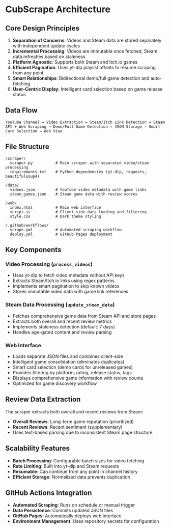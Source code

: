 # CubScrape Architecture

## Core Design Principles

1. **Separation of Concerns**: Videos and Steam data are stored separately with independent update cycles
2. **Incremental Processing**: Videos are immutable once fetched; Steam data refreshes based on staleness
3. **Platform Agnostic**: Supports both Steam and Itch.io games
4. **Efficient Pagination**: Uses yt-dlp playlist offsets to resume scraping from any point
5. **Smart Relationships**: Bidirectional demo/full game detection and auto-fetching
6. **User-Centric Display**: Intelligent card selection based on game release status

## Data Flow

```
YouTube Channel → Video Extraction → Steam/Itch Link Detection → Steam API + Web Scraping → Demo/Full Game Detection → JSON Storage → Smart Card Selection → Web View
```

## File Structure

```
/scraper/
  scraper.py          # Main scraper with separated video/steam processing
  requirements.txt    # Python dependencies (yt-dlp, requests, beautifulsoup4)
  
/data/
  videos.json         # YouTube video metadata with game links
  steam_games.json    # Steam game data with review scores
  
/web/
  index.html          # Main web interface
  script.js           # Client-side data loading and filtering
  style.css           # Dark theme styling
  
/.github/workflows/
  scrape.yml          # Automated scraping workflow
  deploy.yml          # GitHub Pages deployment
```

## Key Components

### Video Processing (`process_videos`)
- Uses yt-dlp to fetch video metadata without API keys
- Extracts Steam/Itch.io links using regex patterns
- Implements smart pagination to skip known videos
- Stores immutable video data with game link references

### Steam Data Processing (`update_steam_data`)
- Fetches comprehensive game data from Steam API and store pages
- Extracts both overall and recent review metrics
- Implements staleness detection (default: 7 days)
- Handles age-gated content and review parsing

### Web Interface
- Loads separate JSON files and combines client-side
- Intelligent game consolidation (eliminates duplicates)
- Smart card selection (demo cards for unreleased games)
- Provides filtering by platform, rating, release status, tags
- Displays comprehensive game information with review counts
- Optimized for game discovery workflow

## Review Data Extraction

The scraper extracts both overall and recent reviews from Steam:
- **Overall Reviews**: Long-term game reputation (prioritized)
- **Recent Reviews**: Recent sentiment (supplementary)
- Uses text-based parsing due to inconsistent Steam page structure

## Scalability Features

- **Batch Processing**: Configurable batch sizes for video fetching
- **Rate Limiting**: Built into yt-dlp and Steam requests
- **Resumable**: Can continue from any point in channel history
- **Efficient Storage**: Normalized data prevents duplication

## GitHub Actions Integration

- **Automated Scraping**: Runs on schedule or manual trigger
- **Data Persistence**: Commits updated JSON files
- **GitHub Pages**: Automatically deploys web interface
- **Environment Management**: Uses repository secrets for configuration